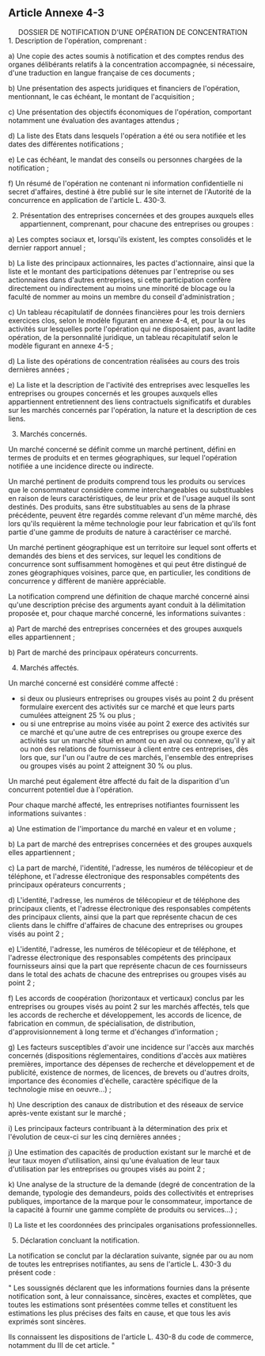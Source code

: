 ## Article Annexe 4-3

<center>DOSSIER DE NOTIFICATION D'UNE OPÉRATION DE CONCENTRATION</center>1. Description de l'opération, comprenant :

a) Une copie des actes soumis à notification et des comptes rendus des organes délibérants relatifs à la concentration accompagnée, si nécessaire, d'une traduction en langue française de ces documents ;

b) Une présentation des aspects juridiques et financiers de l'opération, mentionnant, le cas échéant, le montant de l'acquisition ;

c) Une présentation des objectifs économiques de l'opération, comportant notamment une évaluation des avantages attendus ;

d) La liste des Etats dans lesquels l'opération a été ou sera notifiée et les dates des différentes notifications ;

e) Le cas échéant, le mandat des conseils ou personnes chargées de la notification ;

f) Un résumé de l'opération ne contenant ni information confidentielle ni secret d'affaires, destiné à être publié sur le site internet de l'Autorité de la concurrence en application de l'article L. 430-3.

2. Présentation des entreprises concernées et des groupes auxquels elles appartiennent, comprenant, pour chacune des entreprises ou groupes :

a) Les comptes sociaux et, lorsqu'ils existent, les comptes consolidés et le dernier rapport annuel ;

b) La liste des principaux actionnaires, les pactes d'actionnaire, ainsi que la liste et le montant des participations détenues par l'entreprise ou ses actionnaires dans d'autres entreprises, si cette participation confère directement ou indirectement au moins une minorité de blocage ou la faculté de nommer au moins un membre du conseil d'administration ;

c) Un tableau récapitulatif de données financières pour les trois derniers exercices clos, selon le modèle figurant en annexe 4-4, et, pour la ou les activités sur lesquelles porte l'opération qui ne disposaient pas, avant ladite opération, de la personnalité juridique, un tableau récapitulatif selon le modèle figurant en annexe 4-5 ;

d) La liste des opérations de concentration réalisées au cours des trois dernières années ;

e) La liste et la description de l'activité des entreprises avec lesquelles les entreprises ou groupes concernés et les groupes auxquels elles appartiennent entretiennent des liens contractuels significatifs et durables sur les marchés concernés par l'opération, la nature et la description de ces liens.

3. Marchés concernés.

Un marché concerné se définit comme un marché pertinent, défini en termes de produits et en termes géographiques, sur lequel l'opération notifiée a une incidence directe ou indirecte.

Un marché pertinent de produits comprend tous les produits ou services que le consommateur considère comme interchangeables ou substituables en raison de leurs caractéristiques, de leur prix et de l'usage auquel ils sont destinés. Des produits, sans être substituables au sens de la phrase précédente, peuvent être regardés comme relevant d'un même marché, dès lors qu'ils requièrent la même technologie pour leur fabrication et qu'ils font partie d'une gamme de produits de nature à caractériser ce marché.

Un marché pertinent géographique est un territoire sur lequel sont offerts et demandés des biens et des services, sur lequel les conditions de concurrence sont suffisamment homogènes et qui peut être distingué de zones géographiques voisines, parce que, en particulier, les conditions de concurrence y diffèrent de manière appréciable.

La notification comprend une définition de chaque marché concerné ainsi qu'une description précise des arguments ayant conduit à la délimitation proposée et, pour chaque marché concerné, les informations suivantes :

a) Part de marché des entreprises concernées et des groupes auxquels elles appartiennent ;

b) Part de marché des principaux opérateurs concurrents.

4. Marchés affectés.

Un marché concerné est considéré comme affecté :

- si deux ou plusieurs entreprises ou groupes visés au point 2 du présent formulaire exercent des activités sur ce marché et que leurs parts cumulées atteignent 25 % ou plus ;
- ou si une entreprise au moins visée au point 2 exerce des activités sur ce marché et qu'une autre de ces entreprises ou groupe exerce des activités sur un marché situé en amont ou en aval ou connexe, qu'il y ait ou non des relations de fournisseur à client entre ces entreprises, dès lors que, sur l'un ou l'autre de ces marchés, l'ensemble des entreprises ou groupes visés au point 2 atteignent 30 % ou plus.

Un marché peut également être affecté du fait de la disparition d'un concurrent potentiel due à l'opération.

Pour chaque marché affecté, les entreprises notifiantes fournissent les informations suivantes :

a) Une estimation de l'importance du marché en valeur et en volume ;

b) La part de marché des entreprises concernées et des groupes auxquels elles appartiennent ;

c) La part de marché, l'identité, l'adresse, les numéros de télécopieur et de téléphone, et l'adresse électronique des responsables compétents des principaux opérateurs concurrents ;

d) L'identité, l'adresse, les numéros de télécopieur et de téléphone des principaux clients, et l'adresse électronique des responsables compétents des principaux clients, ainsi que la part que représente chacun de ces clients dans le chiffre d'affaires de chacune des entreprises ou groupes visés au point 2 ;

e) L'identité, l'adresse, les numéros de télécopieur et de téléphone, et l'adresse électronique des responsables compétents des principaux fournisseurs ainsi que la part que représente chacun de ces fournisseurs dans le total des achats de chacune des entreprises ou groupes visés au point 2 ;

f) Les accords de coopération (horizontaux et verticaux) conclus par les entreprises ou groupes visés au point 2 sur les marchés affectés, tels que les accords de recherche et développement, les accords de licence, de fabrication en commun, de spécialisation, de distribution, d'approvisionnement à long terme et d'échanges d'information ;

g) Les facteurs susceptibles d'avoir une incidence sur l'accès aux marchés concernés (dispositions réglementaires, conditions d'accès aux matières premières, importance des dépenses de recherche et développement et de publicité, existence de normes, de licences, de brevets ou d'autres droits, importance des économies d'échelle, caractère spécifique de la technologie mise en oeuvre...) ;

h) Une description des canaux de distribution et des réseaux de service après-vente existant sur le marché ;

i) Les principaux facteurs contribuant à la détermination des prix et l'évolution de ceux-ci sur les cinq dernières années ;

j) Une estimation des capacités de production existant sur le marché et de leur taux moyen d'utilisation, ainsi qu'une évaluation de leur taux d'utilisation par les entreprises ou groupes visés au point 2 ;

k) Une analyse de la structure de la demande (degré de concentration de la demande, typologie des demandeurs, poids des collectivités et entreprises publiques, importance de la marque pour le consommateur, importance de la capacité à fournir une gamme complète de produits ou services...) ;

l) La liste et les coordonnées des principales organisations professionnelles.

5. Déclaration concluant la notification.

La notification se conclut par la déclaration suivante, signée par ou au nom de toutes les entreprises notifiantes, au sens de l'article L. 430-3 du présent code :

" Les soussignés déclarent que les informations fournies dans la présente notification sont, à leur connaissance, sincères, exactes et complètes, que toutes les estimations sont présentées comme telles et constituent les estimations les plus précises des faits en cause, et que tous les avis exprimés sont sincères.

Ils connaissent les dispositions de l'article L. 430-8 du code de commerce, notamment du III de cet article. "

